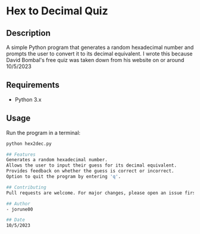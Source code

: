 # Hex to Decimal Quiz

## Description
A simple Python program that generates a random hexadecimal number and prompts the user to convert it to its decimal equivalent. I wrote this because David Bombal's free quiz was taken down from his website on or around 10/5/2023

## Requirements
- Python 3.x

## Usage
Run the program in a terminal:
```bash
python hex2dec.py

## Features
Generates a random hexadecimal number.
Allows the user to input their guess for its decimal equivalent.
Provides feedback on whether the guess is correct or incorrect.
Option to quit the program by entering 'q'.

## Contributing
Pull requests are welcome. For major changes, please open an issue first to discuss what you would like to change.

## Author
- jorune00

## Date
10/5/2023